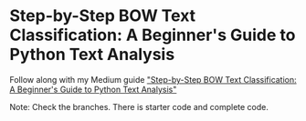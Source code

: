 # Step-by-Step BOW Text Classification: A Beginner's Guide to Python Text Analysis

Follow along with my Medium guide ["Step-by-Step BOW Text Classification: A Beginner's Guide to Python Text Analysis"](https://medium.com/@d111gent/step-by-step-bow-text-classification-a-beginners-guide-to-python-text-analysis-813a91592056)

Note: Check the branches. There is starter code and complete code.
